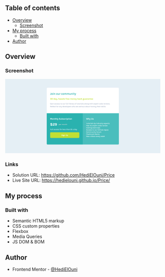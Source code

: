 ## Table of contents

- [Overview](#overview)
  - [Screenshot](#screenshot)
- [My process](#my-process)
  - [Built with](#built-with)
- [Author](#author)

## Overview

### Screenshot

![](./images/screenshot.png)

### Links

- Solution URL: https://github.com/HediElOuni/Price
- Live Site URL: https://hedielouni.github.io/Price/

## My process

### Built with

- Semantic HTML5 markup
- CSS custom properties
- Flexbox
- Media Queries
- JS DOM & BOM

## Author

- Frontend Mentor - [@HediElOuni](https://www.frontendmentor.io/profile/HediElOuni)
